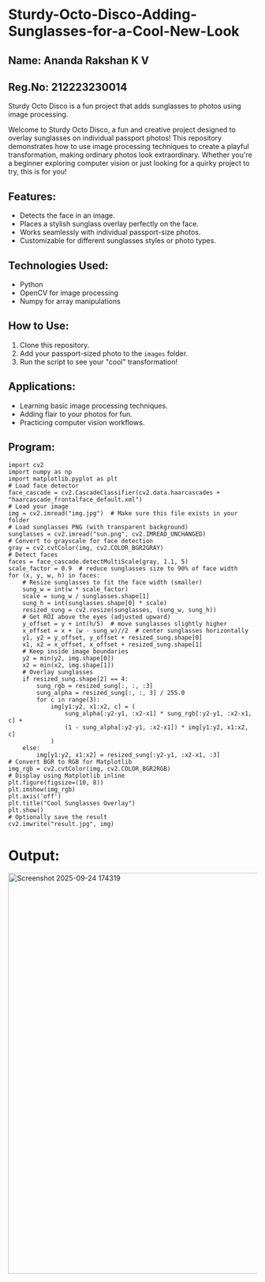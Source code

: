 # Sturdy-Octo-Disco-Adding-Sunglasses-for-a-Cool-New-Look
## Name: Ananda Rakshan K V
## Reg.No: 212223230014

Sturdy Octo Disco is a fun project that adds sunglasses to photos using image processing.

Welcome to Sturdy Octo Disco, a fun and creative project designed to overlay sunglasses on individual passport photos! This repository demonstrates how to use image processing techniques to create a playful transformation, making ordinary photos look extraordinary. Whether you're a beginner exploring computer vision or just looking for a quirky project to try, this is for you!

## Features:
- Detects the face in an image.
- Places a stylish sunglass overlay perfectly on the face.
- Works seamlessly with individual passport-size photos.
- Customizable for different sunglasses styles or photo types.

## Technologies Used:
- Python
- OpenCV for image processing
- Numpy for array manipulations

## How to Use:
1. Clone this repository.
2. Add your passport-sized photo to the `images` folder.
3. Run the script to see your "cool" transformation!

## Applications:
- Learning basic image processing techniques.
- Adding flair to your photos for fun.
- Practicing computer vision workflows.

## Program:
```
import cv2
import numpy as np
import matplotlib.pyplot as plt
# Load face detector
face_cascade = cv2.CascadeClassifier(cv2.data.haarcascades + "haarcascade_frontalface_default.xml")
# Load your image
img = cv2.imread("img.jpg")  # Make sure this file exists in your folder
# Load sunglasses PNG (with transparent background)
sunglasses = cv2.imread("sun.png", cv2.IMREAD_UNCHANGED)
# Convert to grayscale for face detection
gray = cv2.cvtColor(img, cv2.COLOR_BGR2GRAY)
# Detect faces
faces = face_cascade.detectMultiScale(gray, 1.1, 5)
scale_factor = 0.9  # reduce sunglasses size to 90% of face width
for (x, y, w, h) in faces:
    # Resize sunglasses to fit the face width (smaller)
    sung_w = int(w * scale_factor)
    scale = sung_w / sunglasses.shape[1]
    sung_h = int(sunglasses.shape[0] * scale)
    resized_sung = cv2.resize(sunglasses, (sung_w, sung_h))
    # Get ROI above the eyes (adjusted upward)
    y_offset = y + int(h/5)  # move sunglasses slightly higher
    x_offset = x + (w - sung_w)//2  # center sunglasses horizontally
    y1, y2 = y_offset, y_offset + resized_sung.shape[0]
    x1, x2 = x_offset, x_offset + resized_sung.shape[1]
    # Keep inside image boundaries
    y2 = min(y2, img.shape[0])
    x2 = min(x2, img.shape[1])
    # Overlay sunglasses
    if resized_sung.shape[2] == 4:
        sung_rgb = resized_sung[:, :, :3]
        sung_alpha = resized_sung[:, :, 3] / 255.0
        for c in range(3):
            img[y1:y2, x1:x2, c] = (
                sung_alpha[:y2-y1, :x2-x1] * sung_rgb[:y2-y1, :x2-x1, c] +
                (1 - sung_alpha[:y2-y1, :x2-x1]) * img[y1:y2, x1:x2, c]
            )
    else:
        img[y1:y2, x1:x2] = resized_sung[:y2-y1, :x2-x1, :3]
# Convert BGR to RGB for Matplotlib
img_rgb = cv2.cvtColor(img, cv2.COLOR_BGR2RGB)
# Display using Matplotlib inline
plt.figure(figsize=(10, 8))
plt.imshow(img_rgb)
plt.axis('off')
plt.title("Cool Sunglasses Overlay")
plt.show()
# Optionally save the result
cv2.imwrite("result.jpg", img)
```
# Output:
<img width="614" height="813" alt="Screenshot 2025-09-24 174319" src="https://github.com/user-attachments/assets/c1301fcb-5532-4e0a-aafb-f4ec5c352f8a" />



